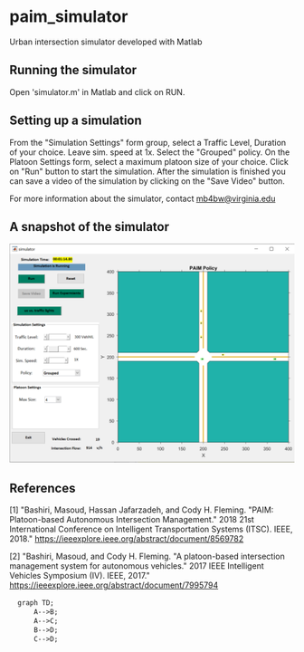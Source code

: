 # paim_simulator
Urban intersection simulator developed with Matlab

## Running the simulator
Open 'simulator.m' in Matlab and click on RUN. 

## Setting up a simulation
From the "Simulation Settings" form group, select a Traffic Level, Duration of your choice. Leave sim. speed at 1x. Select the "Grouped" policy. On the Platoon Settings form, select a maximum platoon size of your choice. Click on "Run" button to start the simulation. After the simulation is finished you can save a video of the simulation by clicking on the "Save Video" button.

For more information about the simulator, contact mb4bw@virginia.edu

## A snapshot of the simulator
![PAIM_Simulator](https://github.com/ashkanbashiri/paim_simulator/blob/master/Capture.PNG)

## References
[1] "Bashiri, Masoud, Hassan Jafarzadeh, and Cody H. Fleming. "PAIM: Platoon-based Autonomous Intersection Management." 2018 21st International Conference on Intelligent Transportation Systems (ITSC). IEEE, 2018." https://ieeexplore.ieee.org/abstract/document/8569782

[2] "Bashiri, Masoud, and Cody H. Fleming. "A platoon-based intersection management system for autonomous vehicles." 2017 IEEE Intelligent Vehicles Symposium (IV). IEEE, 2017." https://ieeexplore.ieee.org/abstract/document/7995794

```mermaid
  graph TD;
      A-->B;
      A-->C;
      B-->D;
      C-->D;
```
